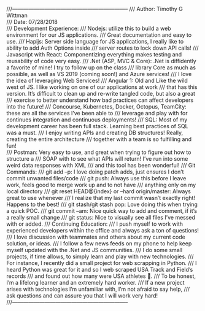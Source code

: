 ///—————————————————————–
///   Author: Timothy G Wittman      
///   Date: 07/28/2018          
///   Development Experience:
///         Nodejs: utilize this to build a web environment for our JS applications. 
///             Great documentation and easy to use.
///         Hapijs: Server side language for JS applications, I really like to ability to add Auth Options inside 
///             server routes to lock down API calls!
///         Javascript with React: Componentizing everything makes testing and reusability of code very easy.
///         .Net (ASP, MVC & Core): .Net is diffidently a favorite of mine! I try to follow up on the class 
///             library Core as much as possible, as well as VS 2019 (coming soon!) and Azure services! 
///             I love the idea of leveraging Web Services! 
///         Angular 1: Old and Like the wild west of JS. I like working on one of our applications at work 
///             that has this version. It’s difficult to clean up and re-write tangled code, but also a great 
///             exercise to better understand how bad practices can affect developers into the future! 
///         Concourse, Kubernetes, Docker, Octopus, TeamCity: these are all the services I’ve been able to 
///             leverage and play with for continues integration and continuous deployments! 
///         SQL: Most of my development career has been full stack. Learning best practices of SQL was a must. 
///             I enjoy writing APIs and creating DB structures! Really, creating the entire architecture 
///             together with a team is so fulfilling and fun!  
///         Postman: Very easy to use, and great when trying to figure out how to structure a 
///             SOAP with to see what APIs will return! I’ve run into some weird data responses with XML 
///             and this tool has been wonderful!
///   Git Commands: 
///         git add –p: I love doing patch adds, just ensures I don’t commit unwanted files/code
///         git push: Always use this before I leave work, feels good to merge work up and to not have 
///             anything only on my local directory
///         git reset HEAD@{index} or –hard origin/master: Always great to use whenever 
///             I realize that my last commit wasn’t exactly right! Happens to the best!
///         git stash/git stash pop: Love doing this when trying a quick POC.
///         git commit –am: Nice quick way to add and comment, if it’s a really small change
///         git status: Nice to visually see all files I’ve messed with or added.
///   Continuing Education:
///         I push myself to work with experienced developers within the office and always ask a ton of questions!
///         I love discussion with teammates and others about my current code solution, or ideas.
///         I follow a few news feeds on my phone to help keep myself updated with the .Net and JS communities. 
///         I do some small projects, if time allows, to simply learn and play with new technologies. 
///         For instance, I recently did a small project for web scrapping in Python. 
///         I heard Python was great for it and so I web scraped USA Track and Field’s records 
///             and found out how many were USA athletes . 
///         To be honest, I’m a lifelong learner and an extremely hard worker. 
///         If a new project arises with technologies I’m unfamiliar with, I’m not afraid to say help, 
///             ask questions and can assure you that I will work very hard!    
///—————————————————————–
